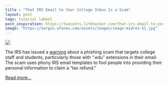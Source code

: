 ```yaml
---
title : "That IRS Email to Your College Inbox Is a Scam"
layout: post
tags: tutorial labnol
post_inspiration: https://twocents.lifehacker.com/that-irs-email-to-your-college-inbox-is-a-scam-1846594549
image: "https://sergio.afanou.com/assets/images/image-midres-51.jpg"
---
```


<img src="https://i.kinja-img.com/gawker-media/image/upload/s--N3D47_mv--/c_fit,fl_progressive,q_80,w_636/zaqsmkfpp1dy5i06z3wr.jpg" /><p>The IRS has issued a <a href="https://www.irs.gov/newsroom/irs-warns-university-students-and-staff-of-impersonation-email-scam" target="_blank" rel="noopener noreferrer">warning</a> about a phishing scam that targets college staff and students, particularly those with “.edu” extensions in their email. The scam uses phony IRS email templates to fool people into providing their personal information to claim a “tax refund.”</p><p><a href="https://twocents.lifehacker.com/that-irs-email-to-your-college-inbox-is-a-scam-1846594549">Read more...</a></p>